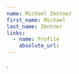 ```yaml
---
name: Michael Zentner
first_name: Michael
last_name: Zentner
links:
  - name: Profile
    absolute_url:
---
```

.